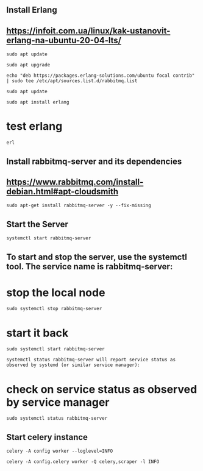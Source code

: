 ## Install Erlang

## https://infoit.com.ua/linux/kak-ustanovit-erlang-na-ubuntu-20-04-lts/

`sudo apt update`

`sudo apt upgrade`

`echo "deb https://packages.erlang-solutions.com/ubuntu focal contrib" | sudo tee /etc/apt/sources.list.d/rabbitmq.list`

`sudo apt update`

`sudo apt install erlang`

# test erlang

`erl`

## Install rabbitmq-server and its dependencies

## https://www.rabbitmq.com/install-debian.html#apt-cloudsmith

`sudo apt-get install rabbitmq-server -y --fix-missing`

## Start the Server

`systemctl start rabbitmq-server`

## To start and stop the server, use the systemctl tool. The service name is rabbitmq-server:

# stop the local node

`sudo systemctl stop rabbitmq-server`

# start it back

`sudo systemctl start rabbitmq-server`

`systemctl status rabbitmq-server will report service status as observed by systemd (or similar service manager):`

# check on service status as observed by service manager

`sudo systemctl status rabbitmq-server`

## Start celery instance

`celery -A config worker --loglevel=INFO`

`celery -A config.celery worker -Q celery,scraper -l INFO`
